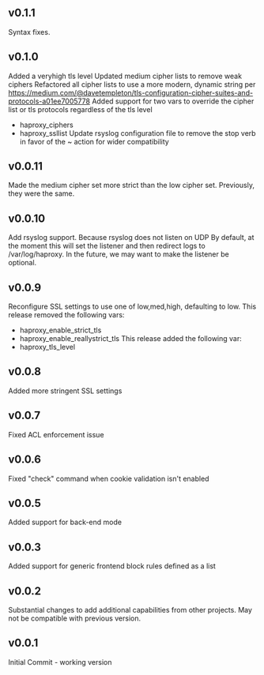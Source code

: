 
v0.1.1
---------------------------
Syntax fixes.

v0.1.0
---------------------------
Added a veryhigh tls level
Updated medium cipher lists to remove weak ciphers
Refactored all cipher lists to use a more modern, dynamic string per https://medium.com/@davetempleton/tls-configuration-cipher-suites-and-protocols-a01ee7005778
Added support for two vars to override the cipher list or tls protocols regardless of the tls level
  - haproxy_ciphers
  - haproxy_ssllist
Update rsyslog configuration file to remove the stop verb in favor of the ~ action for wider compatibility

v0.0.11
---------------------------
Made the medium cipher set more strict than the low cipher set. Previously, they were
the same.

v0.0.10
---------------------------
Add rsyslog support. Because rsyslog does not listen on UDP By default, at the moment this will set the listener
and then redirect logs to /var/log/haproxy. In the future, we may want to make the listener be optional.

v0.0.9
---------------------------
Reconfigure SSL settings to use one of low,med,high, defaulting to low.
This release removed the following vars:
  - haproxy_enable_strict_tls
  - haproxy_enable_reallystrict_tls
This release added the following var:
  - haproxy_tls_level

v0.0.8
---------------------------
Added more stringent SSL settings

v0.0.7
---------------------------
Fixed ACL enforcement issue

v0.0.6
---------------------------
Fixed "check" command when cookie validation isn't enabled

v0.0.5
---------------------------
Added support for back-end mode

v0.0.3
---------------------------
Added support for generic frontend block rules defined as a list

v0.0.2
---------------------------
Substantial changes to add additional capabilities from other projects. May not be compatible with previous version.

v0.0.1
---------------------------
Initial Commit - working version
